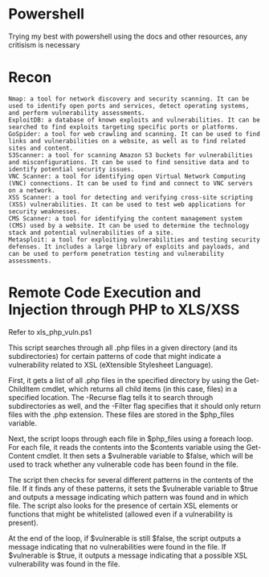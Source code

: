 # Powershell
Trying my best with powershell using the docs and other resources, any critisism is necessary

# Recon
    Nmap: a tool for network discovery and security scanning. It can be used to identify open ports and services, detect operating systems, and perform vulnerability assessments.
    ExploitDB: a database of known exploits and vulnerabilities. It can be searched to find exploits targeting specific ports or platforms.
    GoSpider: a tool for web crawling and scanning. It can be used to find links and vulnerabilities on a website, as well as to find related sites and content.
    S3Scanner: a tool for scanning Amazon S3 buckets for vulnerabilities and misconfigurations. It can be used to find sensitive data and to identify potential security issues.
    VNC Scanner: a tool for identifying open Virtual Network Computing (VNC) connections. It can be used to find and connect to VNC servers on a network.
    XSS Scanner: a tool for detecting and verifying cross-site scripting (XSS) vulnerabilities. It can be used to test web applications for security weaknesses.
    CMS Scanner: a tool for identifying the content management system (CMS) used by a website. It can be used to determine the technology stack and potential vulnerabilities of a site.
    Metasploit: a tool for exploiting vulnerabilities and testing security defenses. It includes a large library of exploits and payloads, and can be used to perform penetration testing and vulnerability assessments.

# Remote Code Execution and Injection through PHP to XLS/XSS
Refer to xls_php_vuln.ps1 

This script searches through all .php files in a given directory (and its subdirectories) for certain patterns of code that might indicate a vulnerability related to XSL (eXtensible Stylesheet Language).

First, it gets a list of all .php files in the specified directory by using the Get-ChildItem cmdlet, which returns all child items (in this case, files) in a specified location. The -Recurse flag tells it to search through subdirectories as well, and the -Filter flag specifies that it should only return files with the .php extension. These files are stored in the $php_files variable.

Next, the script loops through each file in $php_files using a foreach loop. For each file, it reads the contents into the $contents variable using the Get-Content cmdlet. It then sets a $vulnerable variable to $false, which will be used to track whether any vulnerable code has been found in the file.

The script then checks for several different patterns in the contents of the file. If it finds any of these patterns, it sets the $vulnerable variable to $true and outputs a message indicating which pattern was found and in which file. The script also looks for the presence of certain XSL elements or functions that might be whitelisted (allowed even if a vulnerability is present).

At the end of the loop, if $vulnerable is still $false, the script outputs a message indicating that no vulnerabilities were found in the file. If $vulnerable is $true, it outputs a message indicating that a possible XSL vulnerability was found in the file.

